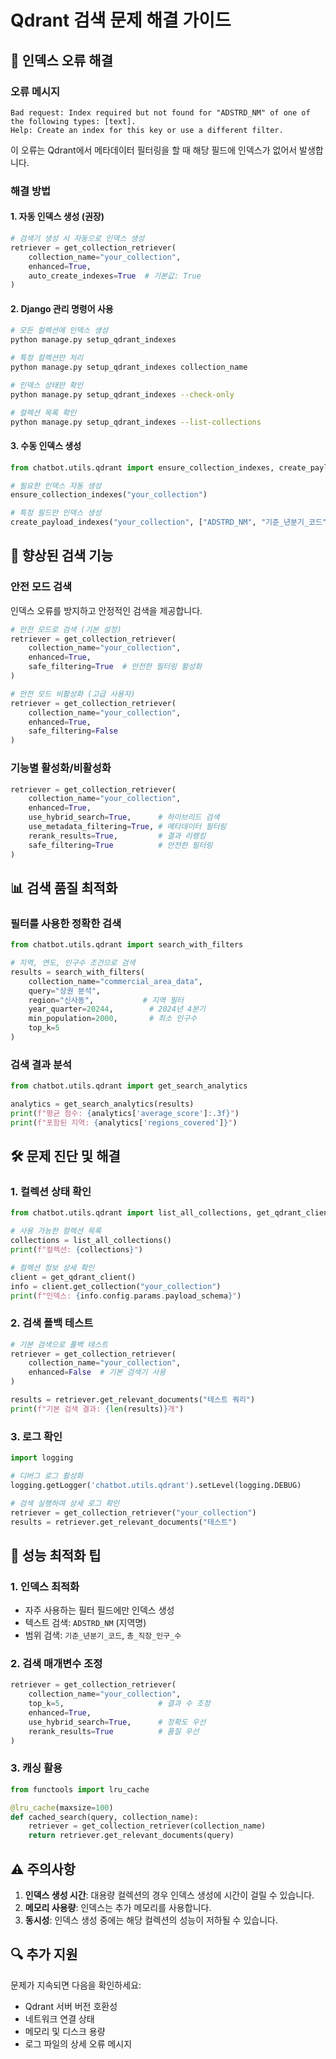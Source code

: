 # Qdrant 검색 문제 해결 가이드

## 🚨 **인덱스 오류 해결**

### **오류 메시지**
```
Bad request: Index required but not found for "ADSTRD_NM" of one of the following types: [text]. 
Help: Create an index for this key or use a different filter.
```

이 오류는 Qdrant에서 메타데이터 필터링을 할 때 해당 필드에 인덱스가 없어서 발생합니다.

### **해결 방법**

#### **1. 자동 인덱스 생성 (권장)**
```python
# 검색기 생성 시 자동으로 인덱스 생성
retriever = get_collection_retriever(
    collection_name="your_collection",
    enhanced=True,
    auto_create_indexes=True  # 기본값: True
)
```

#### **2. Django 관리 명령어 사용**
```bash
# 모든 컬렉션에 인덱스 생성
python manage.py setup_qdrant_indexes

# 특정 컬렉션만 처리
python manage.py setup_qdrant_indexes collection_name

# 인덱스 상태만 확인
python manage.py setup_qdrant_indexes --check-only

# 컬렉션 목록 확인
python manage.py setup_qdrant_indexes --list-collections
```

#### **3. 수동 인덱스 생성**
```python
from chatbot.utils.qdrant import ensure_collection_indexes, create_payload_indexes

# 필요한 인덱스 자동 생성
ensure_collection_indexes("your_collection")

# 특정 필드만 인덱스 생성
create_payload_indexes("your_collection", ["ADSTRD_NM", "기준_년분기_코드"])
```

## 🔧 **향상된 검색 기능**

### **안전 모드 검색**
인덱스 오류를 방지하고 안정적인 검색을 제공합니다.

```python
# 안전 모드로 검색 (기본 설정)
retriever = get_collection_retriever(
    collection_name="your_collection",
    enhanced=True,
    safe_filtering=True  # 안전한 필터링 활성화
)

# 안전 모드 비활성화 (고급 사용자)
retriever = get_collection_retriever(
    collection_name="your_collection",
    enhanced=True,
    safe_filtering=False
)
```

### **기능별 활성화/비활성화**
```python
retriever = get_collection_retriever(
    collection_name="your_collection",
    enhanced=True,
    use_hybrid_search=True,      # 하이브리드 검색
    use_metadata_filtering=True, # 메타데이터 필터링
    rerank_results=True,         # 결과 리랭킹
    safe_filtering=True          # 안전한 필터링
)
```

## 📊 **검색 품질 최적화**

### **필터를 사용한 정확한 검색**
```python
from chatbot.utils.qdrant import search_with_filters

# 지역, 연도, 인구수 조건으로 검색
results = search_with_filters(
    collection_name="commercial_area_data",
    query="상권 분석",
    region="신사동",           # 지역 필터
    year_quarter=20244,        # 2024년 4분기
    min_population=2000,       # 최소 인구수
    top_k=5
)
```

### **검색 결과 분석**
```python
from chatbot.utils.qdrant import get_search_analytics

analytics = get_search_analytics(results)
print(f"평균 점수: {analytics['average_score']:.3f}")
print(f"포함된 지역: {analytics['regions_covered']}")
```

## 🛠️ **문제 진단 및 해결**

### **1. 컬렉션 상태 확인**
```python
from chatbot.utils.qdrant import list_all_collections, get_qdrant_client

# 사용 가능한 컬렉션 목록
collections = list_all_collections()
print(f"컬렉션: {collections}")

# 컬렉션 정보 상세 확인
client = get_qdrant_client()
info = client.get_collection("your_collection")
print(f"인덱스: {info.config.params.payload_schema}")
```

### **2. 검색 폴백 테스트**
```python
# 기본 검색으로 폴백 테스트
retriever = get_collection_retriever(
    collection_name="your_collection",
    enhanced=False  # 기본 검색기 사용
)

results = retriever.get_relevant_documents("테스트 쿼리")
print(f"기본 검색 결과: {len(results)}개")
```

### **3. 로그 확인**
```python
import logging

# 디버그 로그 활성화
logging.getLogger('chatbot.utils.qdrant').setLevel(logging.DEBUG)

# 검색 실행하여 상세 로그 확인
retriever = get_collection_retriever("your_collection")
results = retriever.get_relevant_documents("테스트")
```

## 🚀 **성능 최적화 팁**

### **1. 인덱스 최적화**
- 자주 사용하는 필터 필드에만 인덱스 생성
- 텍스트 검색: `ADSTRD_NM` (지역명)
- 범위 검색: `기준_년분기_코드`, `총_직장_인구_수`

### **2. 검색 매개변수 조정**
```python
retriever = get_collection_retriever(
    collection_name="your_collection",
    top_k=5,                     # 결과 수 조정
    enhanced=True,
    use_hybrid_search=True,      # 정확도 우선
    rerank_results=True          # 품질 우선
)
```

### **3. 캐싱 활용**
```python
from functools import lru_cache

@lru_cache(maxsize=100)
def cached_search(query, collection_name):
    retriever = get_collection_retriever(collection_name)
    return retriever.get_relevant_documents(query)
```

## ⚠️ **주의사항**

1. **인덱스 생성 시간**: 대용량 컬렉션의 경우 인덱스 생성에 시간이 걸릴 수 있습니다.
2. **메모리 사용량**: 인덱스는 추가 메모리를 사용합니다.
3. **동시성**: 인덱스 생성 중에는 해당 컬렉션의 성능이 저하될 수 있습니다.

## 🔍 **추가 지원**

문제가 지속되면 다음을 확인하세요:

- Qdrant 서버 버전 호환성
- 네트워크 연결 상태
- 메모리 및 디스크 용량
- 로그 파일의 상세 오류 메시지 